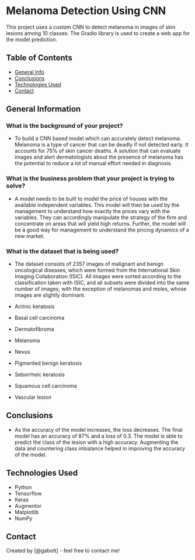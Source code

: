 # Melanoma Detection Using CNN
This project uses a custom CNN to detect melanoma in images of skin lesions among 10 classes. The Gradio library is used to create a web app for the model prediction.

## Table of Contents
* [General Info](#general-information)
* [Conclusions](#conclusions)
* [Technologies Used](#technologies-used)
* [Contact](#contact)

## General Information
### What is the background of your project?
- To build a CNN based model which can accurately detect melanoma. Melanoma is a type of cancer that can be deadly if not detected early. It accounts for 75% of skin cancer deaths. A solution that can evaluate images and alert dermatologists about the presence of melanoma has the potential to reduce a lot of manual effort needed in diagnosis.

### What is the business problem that your project is trying to solve?
- A model needs to be built to model the price of houses with the available independent variables. This model will then be used by the management to understand how exactly the prices vary with the variables. They can accordingly manipulate the strategy of the firm and concentrate on areas that will yield high returns. Further, the model will be a good way for management to understand the pricing dynamics of a new market.

### What is the dataset that is being used?
- The dataset consists of 2357 images of malignant and benign oncological diseases, which were formed from the International Skin Imaging Collaboration (ISIC). All images were sorted according to the classification taken  with ISIC, and all subsets were divided into the same number of images, with the exception of melanomas and moles, whose images are slightly dominant.

- Actinic keratosis
- Basal cell carcinoma
- Dermatofibroma
- Melanoma
- Nevus
- Pigmented benign keratosis
- Seborrheic keratosis
- Squamous cell carcinoma
- Vascular lesion

## Conclusions
- As the accuracy of the model increases, the loss decreases. The final model has an accuracy of 87% and a loss of 0.3. The model is able to predict the class of the lesion with a high accuracy. Augmenting the data and countering class imbalance helped in improving the accuracy of the model.

## Technologies Used
- Python
- Tensorflow
- Keras
- Augmentor
- Matplotlib
- NumPy 

## Contact
Created by [@gabott] - feel free to contact me!
